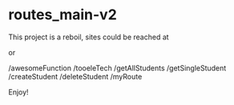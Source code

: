 # routes_main-v2

This project is a reboil, sites could be reached at

or

<!-- routes follow as is -->

/awesomeFunction
/tooeleTech
/getAllStudents
/getSingleStudent
/createStudent
/deleteStudent
/myRoute

Enjoy!
